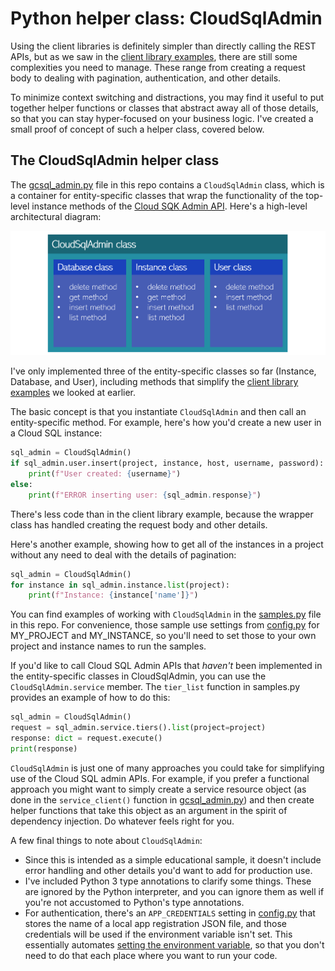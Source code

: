 # Python helper class: CloudSqlAdmin

Using the client libraries is definitely simpler than directly calling the REST APIs, but as we saw in the [client library examples](admin-api.md), there are still some complexities you need to manage. These range from creating a request body to dealing with pagination, authentication, and other details.

To minimize context switching and distractions, you may find it useful to put together helper functions or classes that abstract away all of those details, so that you can stay hyper-focused on your business logic. I've created a small proof of concept of such a helper class, covered below.

## The CloudSqlAdmin helper class

The [gcsql_admin.py](gcsql_admin.py) file in this repo contains a ```CloudSqlAdmin``` class, which is a container for entity-specific classes that wrap the functionality of the top-level instance methods of the [Cloud SQK Admin API](https://developers.google.com/resources/api-libraries/documentation/sqladmin/v1beta4/python/latest/). Here's a high-level architectural diagram:

![CloudSqlAdmin architecture](images/CloudSqlAdmin.png)

I've only implemented three of the entity-specific classes so far (Instance, Database, and User), including methods that simplify the [client library examples](admin-api.md) we looked at earlier.

The basic concept is that you instantiate ```CloudSqlAdmin``` and then call an entity-specific method. For example, here's how you'd create a new user in a Cloud SQL instance:

```python
sql_admin = CloudSqlAdmin()
if sql_admin.user.insert(project, instance, host, username, password):
    print(f"User created: {username}")
else:
    print(f"ERROR inserting user: {sql_admin.response}")
```

There's less code than in the client library example, because the wrapper class has handled creating the request body and other details.

Here's another example, showing how to get all of the instances in a project without any need to deal with the details of pagination:

```python
sql_admin = CloudSqlAdmin()
for instance in sql_admin.instance.list(project):
    print(f"Instance: {instance['name']}")
```

You can find examples of working with ```CloudSqlAdmin``` in the [samples.py](samples.py) file in this repo. For convenience, those sample use settings from [config.py](config.py) for MY_PROJECT and MY_INSTANCE, so you'll need to set those to your own project and instance names to run the samples.

If you'd like to call Cloud SQL Admin APIs that _haven't_ been implemented in the entity-specific classes in CloudSqlAdmin, you can use the ```CloudSqlAdmin.service``` member. The ```tier_list``` function in samples.py provides an example of how to do this:

```python
sql_admin = CloudSqlAdmin()
request = sql_admin.service.tiers().list(project=project)
response: dict = request.execute()
print(response)
```

```CloudSqlAdmin``` is just one of many approaches you could take for simplifying use of the Cloud SQL admin APIs. For example, if you prefer a functional approach you might want to simply create a service resource object (as done in the ```service_client()``` function in [gcsql_admin.py](gcsql_admin.py)) and then create helper functions that take this object as an argument in the spirit of dependency injection. Do whatever feels right for you.

A few final things to note about ```CloudSqlAdmin```:

* Since this is intended as a simple educational sample, it doesn't include error handling and other details you'd want to add for production use.
* I've included Python 3 type annotations to clarify some things. These are ignored by the Python interpreter, and you can ignore them as well if you're not accustomed to Python's type annotations.
* For authentication, there's an ```APP_CREDENTIALS``` setting in [config.py](config.py) that stores the name of a local app registration JSON file, and those credentials will be used if the environment variable isn't set. This essentially automates [setting the environment variable](https://cloud.google.com/docs/authentication/getting-started#setting_the_environment_variable), so that you don't need to do that each place where you want to run your code.
